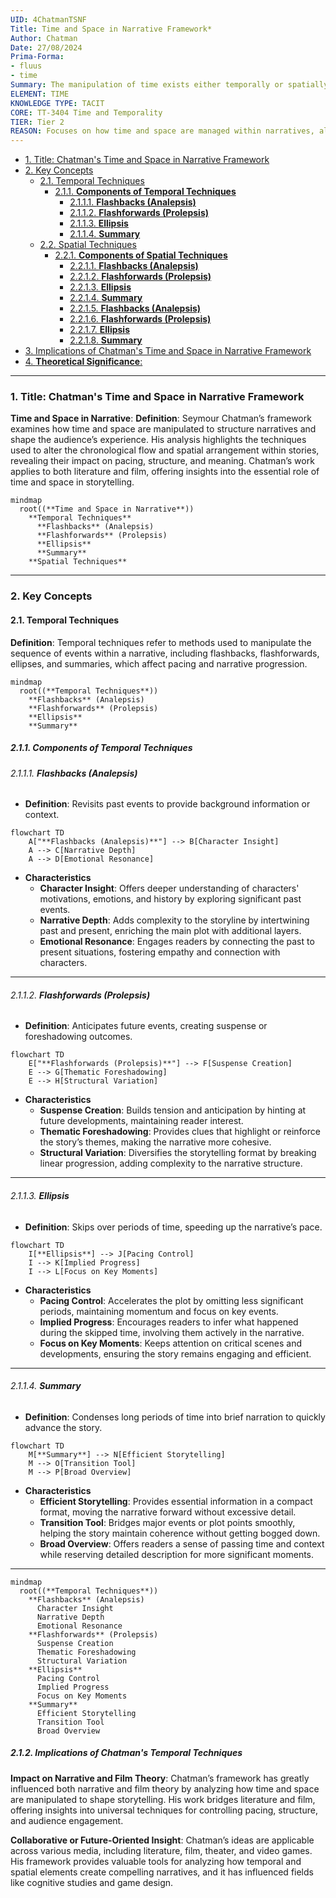 ```yaml
---
UID: 4ChatmanTSNF
Title: Time and Space in Narrative Framework*
Author: Chatman
Date: 27/08/2024
Prima-Forma:
- fluus
- time
Summary: The manipulation of time exists either temporally or spatially.
ELEMENT: TIME
KNOWLEDGE TYPE: TACIT
CORE: TT-3404 Time and Temporality
TIER: Tier 2
REASON: Focuses on how time and space are managed within narratives, aligning with "Time and Temporality".
---
```

- [1. Title: Chatman's Time and Space in Narrative Framework](#1-title-chatmans-time-and-space-in-narrative-framework)
- [2. Key Concepts](#2-key-concepts)
  - [2.1. Temporal Techniques](#21-temporal-techniques)
    - [2.1.1. **Components of Temporal Techniques**](#211-components-of-temporal-techniques)
      - [2.1.1.1. **Flashbacks (Analepsis)**](#2111-flashbacks-analepsis)
      - [2.1.1.2. **Flashforwards (Prolepsis)**](#2112-flashforwards-prolepsis)
      - [2.1.1.3. **Ellipsis**](#2113-ellipsis)
      - [2.1.1.4. **Summary**](#2114-summary)
  - [2.2. Spatial Techniques](#22-spatial-techniques)
    - [2.2.1. **Components of Spatial Techniques**](#221-components-of-spatial-techniques)
      - [2.2.1.1. **Flashbacks (Analepsis)**](#2211-flashbacks-analepsis)
      - [2.2.1.2. **Flashforwards (Prolepsis)**](#2212-flashforwards-prolepsis)
      - [2.2.1.3. **Ellipsis**](#2213-ellipsis)
      - [2.2.1.4. **Summary**](#2214-summary)
      - [2.2.1.5. **Flashbacks (Analepsis)**](#2215-flashbacks-analepsis)
      - [2.2.1.6. **Flashforwards (Prolepsis)**](#2216-flashforwards-prolepsis)
      - [2.2.1.7. **Ellipsis**](#2217-ellipsis)
      - [2.2.1.8. **Summary**](#2218-summary)
- [3. Implications of Chatman's Time and Space in Narrative Framework](#3-implications-of-chatmans-time-and-space-in-narrative-framework)
- [4. **Theoretical Significance**:](#4-theoretical-significance)

---
### 1. **Title: Chatman's Time and Space in Narrative Framework**

**Time and Space in Narrative**:
   **Definition**: Seymour Chatman’s framework examines how time and space are manipulated to structure narratives and shape the audience’s experience. His analysis highlights the techniques used to alter the chronological flow and spatial arrangement within stories, revealing their impact on pacing, structure, and meaning. Chatman’s work applies to both literature and film, offering insights into the essential role of time and space in storytelling.

```mermaid
mindmap
  root((**Time and Space in Narrative**))
    **Temporal Techniques**
      **Flashbacks** (Analepsis)
      **Flashforwards** (Prolepsis)
      **Ellipsis**
      **Summary**
    **Spatial Techniques**
```

---

### 2. **Key Concepts**

#### 2.1. **Temporal Techniques**

**Definition**:
   Temporal techniques refer to methods used to manipulate the sequence of events within a narrative, including flashbacks, flashforwards, ellipses, and summaries, which affect pacing and narrative progression.

```mermaid
mindmap
  root((**Temporal Techniques**))
    **Flashbacks** (Analepsis)
    **Flashforwards** (Prolepsis)
    **Ellipsis**
    **Summary**
```

##### 2.1.1. **Components of Temporal Techniques**

###### 2.1.1.1. **Flashbacks (Analepsis)**
  - **Definition**: Revisits past events to provide background information or context.

```mermaid
flowchart TD
    A["**Flashbacks (Analepsis)**"] --> B[Character Insight]
    A --> C[Narrative Depth]
    A --> D[Emotional Resonance]
```

  - **Characteristics**
    - **Character Insight**: Offers deeper understanding of characters' motivations, emotions, and history by exploring significant past events.
    - **Narrative Depth**: Adds complexity to the storyline by intertwining past and present, enriching the main plot with additional layers.
    - **Emotional Resonance**: Engages readers by connecting the past to present situations, fostering empathy and connection with characters.

---

###### 2.1.1.2. **Flashforwards (Prolepsis)**
  - **Definition**: Anticipates future events, creating suspense or foreshadowing outcomes.

```mermaid
flowchart TD
    E["**Flashforwards (Prolepsis)**"] --> F[Suspense Creation]
    E --> G[Thematic Foreshadowing]
    E --> H[Structural Variation]
```

  - **Characteristics**
    - **Suspense Creation**: Builds tension and anticipation by hinting at future developments, maintaining reader interest.
    - **Thematic Foreshadowing**: Provides clues that highlight or reinforce the story’s themes, making the narrative more cohesive.
    - **Structural Variation**: Diversifies the storytelling format by breaking linear progression, adding complexity to the narrative structure.

---

###### 2.1.1.3. **Ellipsis**
  - **Definition**: Skips over periods of time, speeding up the narrative’s pace.

```mermaid
flowchart TD
    I[**Ellipsis**] --> J[Pacing Control]
    I --> K[Implied Progress]
    I --> L[Focus on Key Moments]
```

  - **Characteristics**
    - **Pacing Control**: Accelerates the plot by omitting less significant periods, maintaining momentum and focus on key events.
    - **Implied Progress**: Encourages readers to infer what happened during the skipped time, involving them actively in the narrative.
    - **Focus on Key Moments**: Keeps attention on critical scenes and developments, ensuring the story remains engaging and efficient.

---

###### 2.1.1.4. **Summary**
  - **Definition**: Condenses long periods of time into brief narration to quickly advance the story.

```mermaid
flowchart TD
    M[**Summary**] --> N[Efficient Storytelling]
    M --> O[Transition Tool]
    M --> P[Broad Overview]
```

  - **Characteristics**
    - **Efficient Storytelling**: Provides essential information in a compact format, moving the narrative forward without excessive detail.
    - **Transition Tool**: Bridges major events or plot points smoothly, helping the story maintain coherence without getting bogged down.
    - **Broad Overview**: Offers readers a sense of passing time and context while reserving detailed description for more significant moments.

---

```mermaid
mindmap
  root((**Temporal Techniques**))
    **Flashbacks** (Analepsis)
      Character Insight
      Narrative Depth
      Emotional Resonance
    **Flashforwards** (Prolepsis)
      Suspense Creation
      Thematic Foreshadowing
      Structural Variation
    **Ellipsis**
      Pacing Control
      Implied Progress
      Focus on Key Moments
    **Summary**
      Efficient Storytelling
      Transition Tool
      Broad Overview
```

##### 2.1.2. **Implications of Chatman's Temporal Techniques**

**Impact on Narrative and Film Theory**:
   Chatman’s framework has greatly influenced both narrative and film theory by analyzing how time and space are manipulated to shape storytelling. His work bridges literature and film, offering insights into universal techniques for controlling pacing, structure, and audience engagement.

**Collaborative or Future-Oriented Insight**:
   Chatman’s ideas are applicable across various media, including literature, film, theater, and video games. His framework provides valuable tools for analyzing how temporal and spatial elements create compelling narratives, and it has influenced fields like cognitive studies and game design.